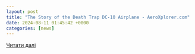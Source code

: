 ```yaml
---
layout: post
title: "The Story of the Death Trap DC-10 Airplane - AeroXplorer.com"
date: 2024-08-11 01:45:42 +0000
categories: [news]
---
```


[Читати далі](https://aeroxplorer.com/articles/the-story-of-the-death-trap-dc-10-airplane.php)
